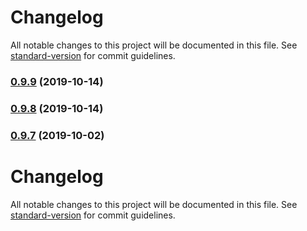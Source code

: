 # Changelog

All notable changes to this project will be documented in this file. See
[standard-version](https://github.com/conventional-changelog/standard-version) for commit guidelines.

### [0.9.9](https://github.com/andbul/typevert/compare/v0.9.8...v0.9.9) (2019-10-14)

### [0.9.8](https://github.com/andbul/typevert/compare/v0.9.7...v0.9.8) (2019-10-14)

### [0.9.7](https://github.com/andbul/typevert/compare/v0.9.5...v0.9.7) (2019-10-02)

# Changelog

All notable changes to this project will be documented in this file. See
[standard-version](https://github.com/conventional-changelog/standard-version) for commit guidelines.

